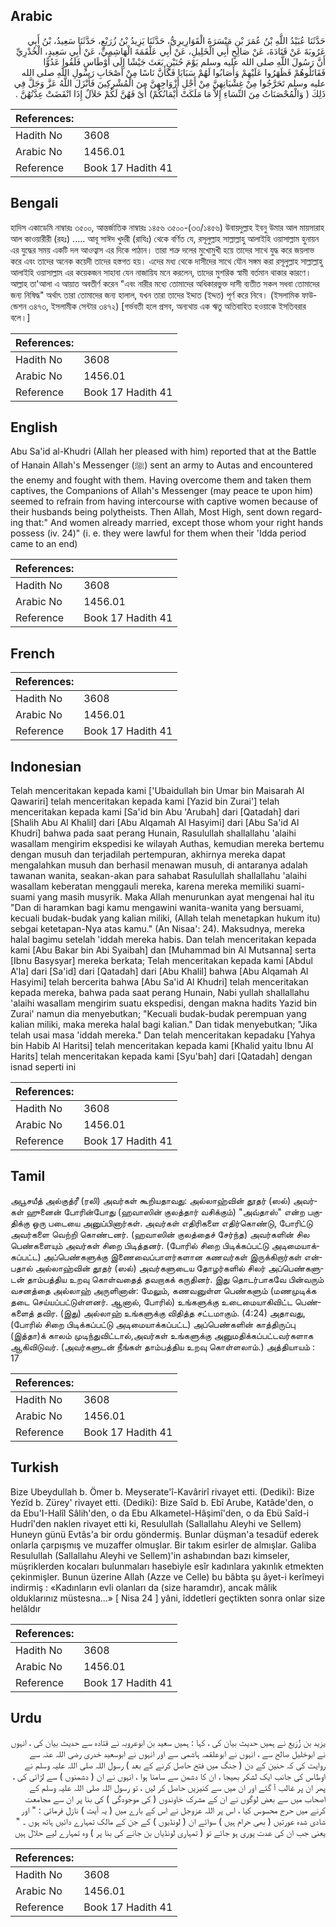 ## Arabic


<div dir="rtl" lang="ar" style={{fontSize:'larger',backgroundColor:'#f8f9fa',padding:20}}>
حَدَّثَنَا عُبَيْدُ اللَّهِ بْنُ عُمَرَ بْنِ مَيْسَرَةَ الْقَوَارِيرِيُّ، حَدَّثَنَا يَزِيدُ بْنُ زُرَيْعٍ، حَدَّثَنَا سَعِيدُ، بْنُ أَبِي عَرُوبَةَ عَنْ قَتَادَةَ، عَنْ صَالِحٍ أَبِي الْخَلِيلِ، عَنْ أَبِي عَلْقَمَةَ الْهَاشِمِيِّ، عَنْ أَبِي سَعِيدٍ، الْخُدْرِيِّ أَنَّ رَسُولَ اللَّهِ صلى الله عليه وسلم يَوْمَ حُنَيْنٍ بَعَثَ جَيْشًا إِلَى أَوْطَاسٍ فَلَقُوا عَدُوًّا فَقَاتَلُوهُمْ فَظَهَرُوا عَلَيْهِمْ وَأَصَابُوا لَهُمْ سَبَايَا فَكَأَنَّ نَاسًا مِنْ أَصْحَابِ رَسُولِ اللَّهِ صلى الله عليه وسلم تَحَرَّجُوا مِنْ غِشْيَانِهِنَّ مِنْ أَجْلِ أَزْوَاجِهِنَّ مِنَ الْمُشْرِكِينَ فَأَنْزَلَ اللَّهُ عَزَّ وَجَلَّ فِي ذَلِكَ ‏(‏ وَالْمُحْصَنَاتُ مِنَ النِّسَاءِ إِلاَّ مَا مَلَكَتْ أَيْمَانُكُمْ‏)‏ أَىْ فَهُنَّ لَكُمْ حَلاَلٌ إِذَا انْقَضَتْ عِدَّتُهُنَّ ‏.‏
</div>
<div style={{backgroundColor:'#f8f9fa',padding:20, marginBottom: 10}}><table> <thead> <tr> <th>References:</th> <th></th> </tr> </thead> <tbody><tr><td>Hadith No</td><td>3608</td></tr><tr><td>Arabic No</td><td>1456.01</td></tr><tr><td>Reference</td><td>Book 17 Hadith 41</td></tr></tbody></table></div>

## Bengali


<div dir="ltr" lang="bn" style={{fontSize:'larger',backgroundColor:'#f8f9fa',padding:20}}>
হাদিস একাডেমি নাম্বারঃ ৩৫০০, আন্তর্জাতিক নাম্বারঃ ১৪৫৬ ৩৫০০-(৩৩/১৪৫৬) উবায়দুল্লাহ ইবনু উমার আল মায়সারাহ আল কাওয়ারীরী (রহঃ) ..... আবূ সাঈদ খুদরী (রাযিঃ) থেকে বর্ণিত যে, রসূলুল্লাহ সাল্লাল্লাহু আলাইহি ওয়াসাল্লাম হুনায়ন এর যুদ্ধের সময় একটি দল আওত্বাস এর দিকে পাঠান। তারা শত্রু দলের মুখোমুখী হয়ে তাদের সাথে যুদ্ধ করে জয়লাভ করে এবং তাদের অনেক কয়েদী তাদের হস্তগত হয়। এদের মধ্য থেকে দাসীদের সাথে যৌন সঙ্গম করা রসূলুল্লাহ সাল্লাল্লাহু আলাইহি ওয়াসাল্লাম এর কয়েকজন সাহাবা যেন নাজায়িয মনে করলেন, তাদের মুশরিক স্বামী বর্তমান থাকার কারণে। আল্লাহ তা'আলা এ আয়াত অবতীর্ণ করেন "এবং নারীর মধ্যে তোমাদের অধিকারভুক্ত দাসী ব্যতীত সকল সধবা তোমাদের জন্য নিষিদ্ধ" অর্থাৎ তারা তোমাদের জন্য হালাল, যখন তারা তাদের ইদ্দাত (ইদ্দত) পূর্ণ করে নিবে। (ইসলামিক ফাউন্ডেশন ৩৪৭৩, ইসলামীক সেন্টার ৩৪৭২) [গর্ভবতী হলে প্রসব, অন্যথায় এক ঋতু অতিবাহিত হওয়াকে ইসতিবরার বলে।]
</div>
<div style={{backgroundColor:'#f8f9fa',padding:20, marginBottom: 10}}><table> <thead> <tr> <th>References:</th> <th></th> </tr> </thead> <tbody><tr><td>Hadith No</td><td>3608</td></tr><tr><td>Arabic No</td><td>1456.01</td></tr><tr><td>Reference</td><td>Book 17 Hadith 41</td></tr></tbody></table></div>

## English


<div dir="ltr" lang="en" style={{fontSize:'larger',backgroundColor:'#f8f9fa',padding:20}}>
Abu Sa'id al-Khudri (Allah her pleased with him) reported that at the Battle of Hanain Allah's Messenger (ﷺ) sent an army to Autas and encountered the enemy and fought with them. Having overcome them and taken them captives, the Companions of Allah's Messenger (may peace te upon him) seemed to refrain from having intercourse with captive women because of their husbands being polytheists. Then Allah, Most High, sent down regarding that:" And women already married, except those whom your right hands possess (iv. 24)" (i. e. they were lawful for them when their 'Idda period came to an end)
</div>
<div style={{backgroundColor:'#f8f9fa',padding:20, marginBottom: 10}}><table> <thead> <tr> <th>References:</th> <th></th> </tr> </thead> <tbody><tr><td>Hadith No</td><td>3608</td></tr><tr><td>Arabic No</td><td>1456.01</td></tr><tr><td>Reference</td><td>Book 17 Hadith 41</td></tr></tbody></table></div>

## French


<div dir="ltr" lang="fr" style={{fontSize:'larger',backgroundColor:'#f8f9fa',padding:20}}>

</div>
<div style={{backgroundColor:'#f8f9fa',padding:20, marginBottom: 10}}><table> <thead> <tr> <th>References:</th> <th></th> </tr> </thead> <tbody><tr><td>Hadith No</td><td>3608</td></tr><tr><td>Arabic No</td><td>1456.01</td></tr><tr><td>Reference</td><td>Book 17 Hadith 41</td></tr></tbody></table></div>

## Indonesian


<div dir="ltr" lang="id" style={{fontSize:'larger',backgroundColor:'#f8f9fa',padding:20}}>
Telah menceritakan kepada kami ['Ubaidullah bin Umar bin Maisarah Al Qawariri] telah menceritakan kepada kami [Yazid bin Zurai'] telah menceritakan kepada kami [Sa'id bin Abu 'Arubah] dari [Qatadah] dari [Shalih Abu Al Khalil] dari [Abu Alqamah Al Hasyimi] dari [Abu Sa'id Al Khudri] bahwa pada saat perang Hunain, Rasulullah shallallahu 'alaihi wasallam mengirim ekspedisi ke wilayah Authas, kemudian mereka bertemu dengan musuh dan terjadilah pertempuran, akhirnya mereka dapat mengalahkan musuh dan berhasil menawan musuh, di antaranya adalah tawanan wanita, seakan-akan para sahabat Rasulullah shallallahu 'alaihi wasallam keberatan menggauli mereka, karena mereka memiliki suami-suami yang masih musyrik. Maka Allah menurunkan ayat mengenai hal itu "Dan di haramkan bagi kamu mengawini wanita-wanita yang bersuami, kecuali budak-budak yang kalian miliki, (Allah telah menetapkan hukum itu) sebgai ketetapan-Nya atas kamu." (An Nisaa': 24). Maksudnya, mereka halal bagimu setelah 'iddah mereka habis. Dan telah menceritakan kepada kami [Abu Bakar bin Abi Syaibah] dan [Muhammad bin Al Mutsanna] serta [Ibnu Basysyar] mereka berkata; Telah menceritakan kepada kami [Abdul A'la] dari [Sa'id] dari [Qatadah] dari [Abu Khalil] bahwa [Abu Alqamah Al Hasyimi] telah bercerita bahwa [Abu Sa'id Al Khudri] telah menceritakan kepada mereka, bahwa pada saat perang Hunain, Nabi yullah shallallahu 'alaihi wasallam mengirim suatu ekspedisi, dengan makna hadits Yazid bin Zurai' namun dia menyebutkan; "Kecuali budak-budak perempuan yang kalian miliki, maka mereka halal bagi kalian." Dan tidak menyebutkan; "Jika telah usai masa 'iddah mereka." Dan telah menceritakan kepadaku [Yahya bin Habib Al Haritsi] telah menceritakan kepada kami [Khalid yaitu Ibnu Al Harits] telah menceritakan kepada kami [Syu'bah] dari [Qatadah] dengan isnad seperti ini
</div>
<div style={{backgroundColor:'#f8f9fa',padding:20, marginBottom: 10}}><table> <thead> <tr> <th>References:</th> <th></th> </tr> </thead> <tbody><tr><td>Hadith No</td><td>3608</td></tr><tr><td>Arabic No</td><td>1456.01</td></tr><tr><td>Reference</td><td>Book 17 Hadith 41</td></tr></tbody></table></div>

## Tamil


<div dir="ltr" lang="ta" style={{fontSize:'larger',backgroundColor:'#f8f9fa',padding:20}}>
அபூசயீத் அல்குத்ரீ (ரலி) அவர்கள் கூறியதாவது: அல்லாஹ்வின் தூதர் (ஸல்) அவர்கள் ஹுனைன் போரின்போது (ஹவாஸின் குலத்தார் வசிக்கும்) "அவ்தாஸ்" என்ற பகுதிக்கு ஒரு படையை அனுப்பினார்கள். அவர்கள் எதிரிகளை எதிர்கொண்டு, போரிட்டு அவர்களை வெற்றி கொண்டனர். (ஹவாஸின் குலத்தைச் சேர்ந்த) அவர்களின் சில பெண்களையும் அவர்கள் சிறை பிடித்தனர். (போரில் சிறை பிடிக்கப்பட்டு அடிமையாக்கப்பட்ட) அப்பெண்களுக்கு இணைவைப்பாளர்களான கணவர்கள் இருக்கிறார்கள் என்பதால் அல்லாஹ்வின் தூதர் (ஸல்) அவர்களுடைய தோழர்களில் சிலர் அப்பெண்களுடன் தாம்பத்திய உறவு கொள்வதைத் தவறாகக் கருதினர். இது தொடர்பாகவே பின்வரும் வசனத்தை அல்லாஹ் அருளினான்: மேலும், கணவனுள்ள பெண்களும் (மணமுடிக்க தடை செய்யப்பட்டுள்ளனர். ஆனால், போரில்) உங்களுக்கு உடைமையாகிவிட்ட பெண்களைத் தவிர. (இது) அல்லாஹ் உங்களுக்கு விதித்த சட்டமாகும். (4:24) அதாவது, (போரில் சிறை பிடிக்கப்பட்டு அடிமையாக்கப்பட்ட) அப்பெண்களின் காத்திருப்பு (இத்தா)க் காலம் முடிந்துவிட்டால்,அவர்கள் உங்களுக்கு அனுமதிக்கப்பட்டவர்களாக ஆகிவிடுவர். (அவர்களுடன் நீங்கள் தாம்பத்திய உறவு கொள்ளலாம்.) அத்தியாயம் : 17
</div>
<div style={{backgroundColor:'#f8f9fa',padding:20, marginBottom: 10}}><table> <thead> <tr> <th>References:</th> <th></th> </tr> </thead> <tbody><tr><td>Hadith No</td><td>3608</td></tr><tr><td>Arabic No</td><td>1456.01</td></tr><tr><td>Reference</td><td>Book 17 Hadith 41</td></tr></tbody></table></div>

## Turkish


<div dir="ltr" lang="tr" style={{fontSize:'larger',backgroundColor:'#f8f9fa',padding:20}}>
Bize Ubeydullah b. Ömer b. Meyserate'î-Kavârirî rivayet etti. (Dediki): Bize Yezîd b. Zürey' rivayet etti. (Dediki): Bize Saîd b. Ebî Arube, Katâde'den, o da Ebu'I-Halîl Sâlih'den, o da Ebu AIkametel-Hâşimî'den, o da Ebü Saîd-i Hudrî'den naklen rivayet etti ki, Resulullah (Sallallahu Aleyhi ve Sellem) Huneyn günü Evtâs'a bir ordu göndermiş. Bunlar düşman'a tesadüf ederek onlarla çarpışmış ve muzaffer olmuşlar. Bir takım esirler de almışlar. Galiba Resulullah (Sallallahu Aleyhi ve Sellem)'in ashabından bazı kimseler, müşriklerden kocaları bulunmaları hasebiyle esîr kadınlara yakınlık etmekten çekinmişler. Bunun üzerine Allah (Azze ve Celle) bu bâbta şu âyet-i kerîmeyi indirmiş : «Kadınların evli olanları da (size haramdır), ancak mâlik olduklarınız müstesna...» [ Nisa 24 ] yâni, îddetleri geçtikten sonra onlar size helâldır
</div>
<div style={{backgroundColor:'#f8f9fa',padding:20, marginBottom: 10}}><table> <thead> <tr> <th>References:</th> <th></th> </tr> </thead> <tbody><tr><td>Hadith No</td><td>3608</td></tr><tr><td>Arabic No</td><td>1456.01</td></tr><tr><td>Reference</td><td>Book 17 Hadith 41</td></tr></tbody></table></div>

## Urdu


<div dir="rtl" lang="ur" style={{fontSize:'larger',backgroundColor:'#f8f9fa',padding:20}}>
یزید بن زُرَیع نے ہمیں حدیث بیان کی ، کہا : ہمیں سعید بن ابوعروبہ نے قتادہ سے حدیث بیان کی ، انہوں نے ابوخلیل صالح سے ، انہوں نے ابوعلقمہ ہاشمی سے اور انہوں نے ابوسعید خدری رضی اللہ عنہ سے روایت کی کہ حنین کے دن ( جنگ میں فتح حاصل کرنے کے بعد ) رسول اللہ صلی اللہ علیہ وسلم نے اوطاس کی جانب ایک لشکر بھیجا ، ان کا دشمن سے سامنا ہوا ، انہوں نے ان ( دشمنوں ) سے لڑائی کی ، پھر ان پر غالب آ گئے اور ان میں سے کنیزیں حاصل کر لیں ، تو رسول اللہ صلی اللہ علیہ وسلم کے اصحاب میں سے بعض لوگوں نے ان کے مشرک خاوندوں ( کی موجودگی ) کی بنا پر ان سے مجامعت کرنے میں حرج محسوس کیا ، اس پر اللہ عزوجل نے اس کے بارے میں ( یہ آیت ) نازل فرمائی : " اور شادی شدہ عورتیں ( بھی حرام ہیں ) سوائے ان ( لونڈیوں ) کے جن کے مالک تمہارے دائیں ہاتھ ہوں ۔ " یعنی جب ان کی عدت پوری ہو جائے تو ( تمہاری لونڈیاں بن جانے کی بنا پر ) وہ تمہارے لیے حلال ہیں
</div>
<div style={{backgroundColor:'#f8f9fa',padding:20, marginBottom: 10}}><table> <thead> <tr> <th>References:</th> <th></th> </tr> </thead> <tbody><tr><td>Hadith No</td><td>3608</td></tr><tr><td>Arabic No</td><td>1456.01</td></tr><tr><td>Reference</td><td>Book 17 Hadith 41</td></tr></tbody></table></div>